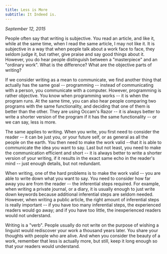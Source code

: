 ```yaml
---
title: Less is More
subtitle: It Indeed is.
---
```


*September 12, 2015*

People often say that writing is subjective. You read an article, and
like it, while at the same time, when I read the same article, I may not
like it. It is subjective in a way that when people talk about a work
face to face, they seldom judge it, but rather, give praise and say good
things about it. However, you do hear people distinguish between a
"masterpiece" and an "ordinary work". What is the difference? What are
the objective parts of writing?

If we consider writing as a mean to communicate, we find another thing
that actually has the same goal -- programming -- instead of
communicating with a person, you communicate with a computer. However,
programming is rather objective. You know when programming works -- it
is when the program runs. At the same time, you can also hear people
comparing two programs with the same functionality, and deciding that
one of them is better than the other. They are using Occam's Razor -- it
is always better to write a shorter version of the program if it has the
same functionality -- or we can say, less is more.

The same applies to writing. When you write, you first need to consider
the reader -- it can be just you, or your future self, or as general as
all the people on the earth. You then need to make the work valid --that
it is able to communicate the idea you want to say. Last but not least,
you need to make the communication efficient and short -- it is always
better to write a shorter version of your writing, if it results in the
exact same echo in the reader's mind -- just enough details, but not
redundant.

When writing, one of the hard problems is to make the work valid -- you
are able to write down what you want to say. You need to consider how
far away you are from the reader -- the inferential steps required. For
example, when writing a private journal, or a diary, it is usually
enough to just write down keywords because additional inferential steps
are seldom needed. However, when writing a public article, the right
amount of inferential steps is really important -- if you have too many
inferential steps, the experienced readers would go away; and if you
have too little, the inexperienced readers would not understand.

Writing is a "verb". People usually do not write on the purpose of
wishing a linguist would rediscover your work a thousand years later.
You share your thoughts with people who are alive. And when you consider
the beauty of a work, remember that less is actually more, but still,
keep it long enough so that your readers would understand.
